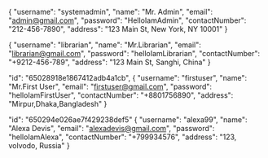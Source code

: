 <!-- ADMIN :~: "_id": "650263d2838c3481c0e771cb" -->

{
"username": "systemadmin",
"name": "Mr. Admin",
"email": "admin@gmail.com",
"password": "HelloIamAdmin",
"contactNumber": "212-456-7890",
"address": "123 Main St, New York, NY 10001"
}

<!-- Librarian -->

{
"username": "librarian",
"name": "Mr.Librarian",
"email": "librarian@gmail.com",
"password": "helloIamLibrarian",
"contactNumber": "+9212-456-789",
"address": "123 Main St, Sanghi, China"
}

<!-- REGULAR USER ~ Approved -->

"id": "65028918e1867412adb4a1cb",
{
"username": "firstuser",
"name": "Mr.First User",
"email": "firstuser@gmail.com",
"password": "helloIamFirstUser",
"contactNumber": "+8801756890",
"address": "Mirpur,Dhaka,Bangladesh"
}

<!-- Pending -->

"id": "650294e026ae7f429238def5"
{
"username": "alexa99",
"name": "Alexa Devis",
"email": "alexadevis@gmail.com",
"password": "helloIamAlexa",
"contactNumber": "+799934576",
"address": "123, volvodo, Russia"
}
